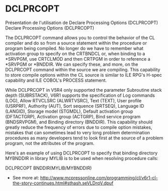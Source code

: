 # DCLPRCOPT
Présentation de l'utilisation de Declare Processing Options (DCLPRCOPT)
Declare Processing Options (DCLPRCOPT)

The DCLPRCOPT command allows you to control the behavior of the CL compiler and do so from a source statement within the procedure or program being compiled. No longer do we have to remember what activation group to specify on the CRTBNDCL or, when binding to a *SRVPGM, use CRTCLMOD and then CRTPGM in order to reference a *SRVPGM or *BNDDIR. We can specify these, and more, on the DCLPRCOPT command within the source we are compiling. This capability to store compile options within the CL source is similar to ILE RPG's H-spec capability and ILE COBOL's PROCESS statement.

 

While DCLPRCOPT in V5R4 only supported the parameter Subroutine stack depth (SUBRSTACK), V6R1 supports the specification of Log commands (LOG), Allow RTVCLSRC (ALWRTVSRC), Text (TEXT), User profile (USRPRF), Authority (AUT), Sort sequence (SRTSEQ), Language ID (LANGID), Storage model (STGMDL), Default activation group (DFTACTGRP), Activation group (ACTGRP), Bind service program (BNDSRVPGM), and Binding directory (BNDDIR). This capability should greatly reduce the frequency of errors due to compile option mistakes, mistakes that can sometimes lead to very long problem determination procedures as many developers tend to look first at the source of a problem program, not the attributes of the program.

 

Here's an example of using DCLPRCOPT to specify that binding directory MYBNDDIR in library MYLIB is to be used when resolving procedure calls:

 

DCLPRCOPT BNDDIR(MYLIB/MYBNDDIR)
- See more at: http://www.mcpressonline.com/programming/cl/v6r1-cl-the-story-continues.html#sthash.seVLDrqV.dpuf
